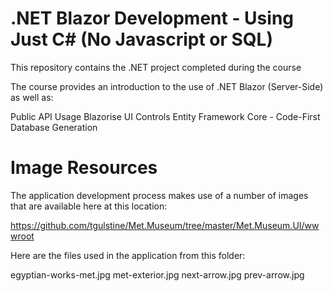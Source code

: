 # .NET Blazor Development - Using Just C# (No Javascript or SQL)

This repository contains the .NET project completed during the course 

The course provides an introduction to the use of .NET Blazor (Server-Side) as well as:

Public API Usage
Blazorise UI Controls
Entity Framework Core - Code-First Database Generation

# Image Resources

The application development process makes use of a number of images that are available here at this location:

https://github.com/tgulstine/Met.Museum/tree/master/Met.Museum.UI/wwwroot

Here are the files used in the application from this folder:

egyptian-works-met.jpg
met-exterior.jpg
next-arrow.jpg
prev-arrow.jpg
